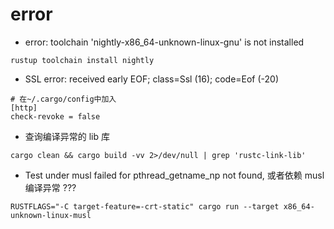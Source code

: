 # error

- error: toolchain 'nightly-x86_64-unknown-linux-gnu' is not installed
```shell
rustup toolchain install nightly
```

- SSL error: received early EOF; class=Ssl (16); code=Eof (-20) 
```shell
# 在~/.cargo/config中加入 
[http] 
check-revoke = false 
```

- 查询编译异常的 lib 库
```shell
cargo clean && cargo build -vv 2>/dev/null | grep 'rustc-link-lib'
```

- Test under musl failed for pthread_getname_np not found, 或者依赖 musl 编译异常 ???
```shell
RUSTFLAGS="-C target-feature=-crt-static" cargo run --target x86_64-unknown-linux-musl
```
